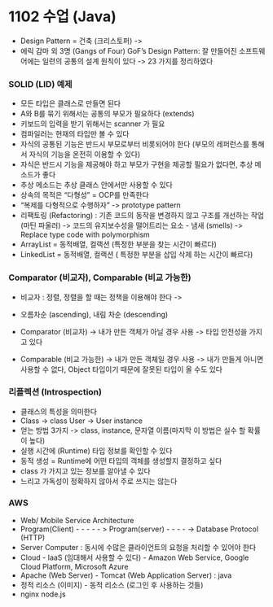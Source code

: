 # 1102 수업 (Java)
* Design Pattern = 건축 (크리스토퍼)  -> 
* 에릭 감마 외 3명 (Gangs of Four)  GoF’s Design Pattern: 잘 만들어진 소프트웨어에는 일련의 공통의 설계 원칙이 있다 -> 23 가지를 정리하였다

### SOLID (LID) 예제

* 모든 타입은 클래스로 만들면 된다
* A와 B를 묶기 위해서는 공통의 부모가 필요하다 (extends)
* 키보드의 입력을 받기 위해서는 scanner 가 필요
* 컴파일러는 현재의 타입만 볼 수 있다
* 자식의 공통된 기능은 반드시 부모로부터 비롯되어야 한다 (부모의 레퍼런스를 통해서 자식의 기능을 온전히 이용할 수 있다)
* 자식은 반드시 기능을 제공해야 하고 부모가 구현을 제공할 필요가 없다면, 추상 메소드가 좋다
* 추상 메소드는 추상 클래스 안에서만 사용할 수 있다
* 상속의 목적은 “다형성” = OCP를 만족한다
* “복제를 다형적으로 수행하자”  -> prototype pattern
* 리팩토링 (Refactoring) : 기존 코드의 동작을 변경하지 않고 구조를 개선하는 작업 (마틴 파울러) -> 코드의 유지보수성을 떨어트리는 요소 - 냄새 (smells) -> Replace type code with polymorphism 
* ArrayList = 동적배열, 컬랙션 (특정한 부분을 찾는 시간이 빠르다)
* LinkedList = 동적배열, 컬랙션 ( 특정한 부분을 삽입 삭제 하는 시간이 빠르다)

### Comparator (비교자), Comparable (비교 가능한)
* 비교자 : 정렬, 정렬을 할 때는 정책을 이용해야 한다 -> 
* 오름차순 (ascending), 내림 차순 (descending)

* Comparator (비교자) -> 내가 만든 객체가 아닐 경우 사용 -> 타입 안전성을 가지고 있다
* Comparable (비교 가능한) -> 내가 만든 객체일 경우 사용 -> 내가 만들게 아니면 사용할 수 없다, Object 타입이기 때문에 잘못된 타입이 올 수도 있다

### 리플렉션 (Introspection)
* 클래스의 특성을 의미한다
* Class <User> -> class User -> User instance
* 얻는 방법 3가지 -> class, instance, 문자열 이름(마지막 이 방법은 실수 할 확률이 높다) 
* 실행 시간에 (Runtime) 타입 정보를 확인할 수 있다
* 동적 생성 = Runtime에 어떤 타입의 객체를 생성할지 결정하고 싶다
* class 가 가지고 있는 정보를 알아낼 수 있다
* 느리고 가독성이 정확하지 않아서 주로 쓰지는 않는다

###  AWS
* Web/ Mobile Service Architecture
* Program(Client)           - - - - - >             Program(server)         - - - - -> Database
			           Protocol (HTTP)
* Server Computer : 동시에 수많은 클라이언트의 요청을 처리할 수 있어야 한다
* Cloud - IaaS (임대해서 사용할 수 있다) - Amazon Web Service, Google Cloud Platform, Microsoft Azure
* Apache (Web Server) - Tomcat (Web Application Server) : java
* 정적 리소스  (이미지)             -          동적 리소스 (로그인 후 사용하는 것들)
*  nginx                                  node.js


